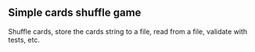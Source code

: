 ## Simple cards shuffle game

Shuffle cards, store the cards string to a file, read from a file, validate with tests, etc. 